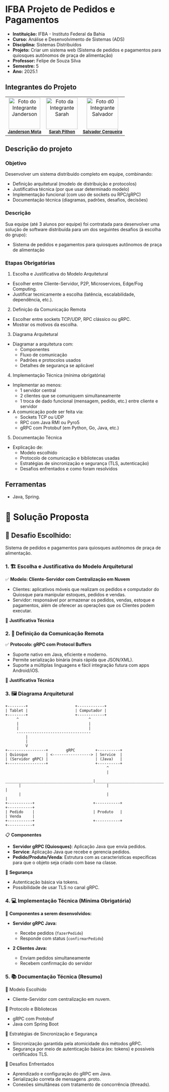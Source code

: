 # IFBA Projeto de Pedidos e Pagamentos

- **Instituição:** IFBA - Instituto Federal da Bahia
- **Curso:** Análise e Desenvolvimento de Sistemas (ADS)
- **Disciplina:** Sistemas Distribuídos
- **Projeto:** Criar um sistema web (Sistema de pedidos e pagamentos para quiosques autônomos de praça de alimentação)
- **Professor:** Felipe de Souza Silva
- **Semestre:** 5
- **Ano:** 2025.1

## Integrantes do Projeto

<table>
  <tr>
    <td align="center">
      <img src="https://avatars.githubusercontent.com/u/80362674?v=4" width="100px;" alt="Foto do Integrante Janderson"/><br />
      <sub><b><a href="https://github.com/JandersonMota">Janderson Mota</a></b></sub>
    </td>
    <td align="center">
      <img src="https://avatars.githubusercontent.com/u/110790276?v=4" width="100px;" alt="Foto da Integrante Sarah"/><br />
      <sub><b><a href="https://github.com/">Sarah Pithon</a></b></sub>
    </td>
    <td align="center">
      <img src="https://avatars.githubusercontent.com/u/114778311?v=4" width="100px;" alt="Foto d0 Integrante Salvador"/><br />
      <sub><b><a href="https://github.com/">Salvador Cerqueira</a></b></sub>
    </td>
  </tr>
</table>

## Descrição do projeto

### Objetivo

Desenvolver um sistema distribuído completo em equipe, combinando:

- Definição arquitetural (modelo de distribuição e protocolos)
- Justificativa técnica (por que usar determinado modelo)
- Implementação funcional (com uso de sockets ou RPC/gRPC)
- Documentação técnica (diagramas, padrões, desafios, decisões)

### Descrição

Sua equipe (até 3 alunos por equipe) foi contratada para desenvolver uma solução de software distribuída para um dos seguintes desafios (à escolha do grupo): 
- Sistema de pedidos e pagamentos para quiosques autônomos de praça de alimentação

### Etapas Obrigatórias

1. Escolha e Justificativa do Modelo Arquitetural 
- Escolher entre Cliente-Servidor, P2P, Microservices, Edge/Fog Computing. 
- Justificar tecnicamente a escolha (latência, escalabilidade, dependência, etc.).

2. Definição da Comunicação Remota 
- Escolher entre sockets TCP/UDP, RPC clássico ou gRPC. 
- Mostrar os motivos da escolha.

3. Diagrama Arquitetural 
- Diagramar a arquitetura com: 
  - Componentes 
  - Fluxo de comunicação 
  - Padrões e protocolos usados 
  - Detalhes de segurança se aplicável

4. Implementação Técnica (mínima obrigatória) 
- Implementar ao menos: 
  - 1 servidor central 
  - 2 clientes que se comuniquem simultaneamente 
  - 1 troca de dado funcional (mensagem, pedido, etc.) entre cliente e servidor 
- A comunicação pode ser feita via: 
  - Sockets TCP ou UDP 
  - RPC com Java RMI ou Pyro5 
  - gRPC com Protobuf (em Python, Go, Java, etc.)

5. Documentação Técnica 
- Explicação de: 
  - Modelo escolhido 
  - Protocolo de comunicação e bibliotecas usadas 
  - Estratégias de sincronização e segurança (TLS, autenticação) 
  - Desafios enfrentados e como foram resolvidos

## Ferramentas

- Java, Spring.

# 📌 Solução Proposta

## 🧩 Desafio Escolhido:

Sistema de pedidos e pagamentos para quiosques autônomos de praça de alimentação.

### 1. 🏗️ Escolha e Justificativa do Modelo Arquitetural
✅ **Modelo: Cliente-Servidor com Centralização em Nuvem**

- Clientes: aplicativos móveis que realizam os pedidos e computador do Quiosque para manipular estoques, pedidos e vendas.
- Servidor: responsável por armazenar os pedidos, vendas, estoque e pagamentos, além de oferecer as operações que os Clientes podem executar.

🔧 **Justificativa Técnica**

### 2. 🔌 Definição da Comunicação Remota
✅ **Protocolo: gRPC com Protocol Buffers**

- Suporte nativo em Java, eficiente e moderno.
- Permite serialização binária (mais rápida que JSON/XML).
- Suporte a múltiplas linguagens e fácil integração futura com apps Android/iOS.

🔧 **Justificativa Técnica**

### 3. 🖼️ Diagrama Arquitetural

```
+--------+                     +------------+
| Tablet |                     | Computador |
+--------+                     +------------+
     ^                               ^
     |                               |
     |                               |
     ---------------------------------
         |
         |
         V
+-----------------+        gRPC         +----------+
| Quiosque        | <-----------------> | Service  |
| (Servidor gRPC) |                     | (Java)   |
+-----------------+                     +----------+
                                             ^
                                             |
      _______________________________________|_______________________________________
      |                                      |                                      |
      |                                      |                                      |
+-----------+                          +-----------+                          +-----------+
| Pedido    |                          | Produto   |                          | Venda     |
+-----------+                          +-----------+                          +-----------+
```

📋 **Componentes**
- **Servidor gRPC (Quiosques)**: Aplicação Java que envia pedidos.
- **Service**: Aplicação Java que recebe e gerencia pedidos.
- **Pedido/Produto/Venda**: Estrutura com as caracteristicas especificas para que o objeto seja criado com base na classe.

🔐 **Segurança**
- Autenticação básica via tokens.
- Possibilidade de usar TLS no canal gRPC.

### 4. 💻 Implementação Técnica (Mínima Obrigatória)
🎯 **Componentes a serem desenvolvidos:**
- **Servidor gRPC Java:**
  - Recebe pedidos (`fazerPedido`)
  - Responde com status (`confirmarPedido`)

- **2 Clientes Java:**
  - Enviam pedidos simultaneamente
  - Recebem confirmação do servidor

### 5. 📚 Documentação Técnica (Resumo)
📌 Modelo Escolhido
- Cliente-Servidor com centralização em nuvem.

📌 Protocolo e Bibliotecas
- gRPC com Protobuf
- Java com Spring Boot

📌 Estratégias de Sincronização e Segurança
- Sincronização garantida pela atomicidade dos métodos gRPC.
- Segurança por meio de autenticação básica (ex: tokens) e possíveis certificados TLS.

📌 Desafios Enfrentados
- Aprendizado e configuração do gRPC em Java.
- Serialização correta de mensagens .proto.
- Conexões simultâneas com tratamento de concorrência (threads).
